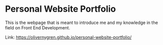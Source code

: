 # Personal Website Portfolio

This is the webpage that is meant to introduce me and my knowledge in the field on Front End Development.

Link:
https://olivernygren.github.io/personal-website-portfolio/
